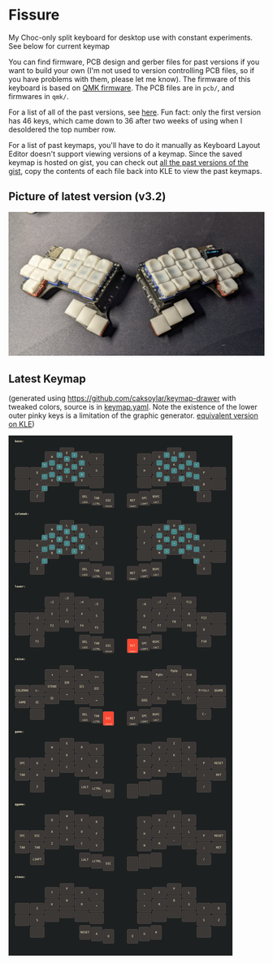 Fissure
=======

My Choc-only split keyboard for desktop use with constant experiments. See below for current keymap

You can find firmware, PCB design and gerber files for past versions if you want to build your own (I'm not used to version controlling PCB files, so if you have problems with them, please let me know). The firmware of this keyboard is based on [QMK firmware](https://github.com/qmk/qmk_firmware). The PCB files are in `pcb/`, and firmwares in `qmk/`.

For a list of all of the past versions, see [here](versions.md). Fun fact: only the first version has 46 keys, which came down to 36 after two weeks of using when I desoldered the top number row.

For a list of past keymaps, you'll have to do it manually as Keyboard Layout Editor doesn't support viewing versions of a keymap. Since the saved keymap is hosted on gist, you can check out [all the past versions of the gist](https://gist.github.com/crides/99409a249d886554bd60af15782b2d50/revisions), copy the contents of each file back into KLE to view the past keymaps.

## Picture of latest version (v3.2)

![](pics/v3.2.jpg)

## Latest Keymap

(generated using <https://github.com/caksoylar/keymap-drawer> with tweaked colors, source is in [keymap.yaml](./keymap.yaml). Note the existence of the lower outer pinky keys is a limitation of the graphic generator. [equivalent version on KLE](http://www.keyboard-layout-editor.com/#/gists/99409a249d886554bd60af15782b2d50))

![](pics/keymap.svg)
